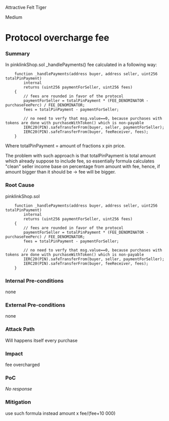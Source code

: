 Attractive Felt Tiger

Medium

# Protocol overcharge fee

### Summary

In pinklinkShop.sol _handlePayments() fee calculated in a following way:
```solidity
    function _handlePayments(address buyer, address seller, uint256 totalPinPayment)
        internal
        returns (uint256 paymentForSeller, uint256 fees)
    {
        // fees are rounded in favor of the protocol
        paymentForSeller = totalPinPayment * (FEE_DENOMINATOR - purchaseFeePerc) / FEE_DENOMINATOR;
        fees = totalPinPayment - paymentForSeller;

        // no need to verfy that msg.value==0, because purchases with tokens are done with purchaseWithToken() which is non-payable
        IERC20(PIN).safeTransferFrom(buyer, seller, paymentForSeller);
        IERC20(PIN).safeTransferFrom(buyer, feeReceiver, fees);
    }
```
Where totalPinPayment = amount of fractions x pin price.

The problem with such approach is that totalPinPayment is total amount which already suppose to include fee, so essentially formula calculates "clean" seller income base on percentage from amount with fee, hence, if amount bigger than it should be -> fee will be bigger.


### Root Cause

pinklinkShop.sol 
```solidity
    function _handlePayments(address buyer, address seller, uint256 totalPinPayment)
        internal
        returns (uint256 paymentForSeller, uint256 fees)
    {
        // fees are rounded in favor of the protocol
        paymentForSeller = totalPinPayment * (FEE_DENOMINATOR - purchaseFeePerc) / FEE_DENOMINATOR;
        fees = totalPinPayment - paymentForSeller;

        // no need to verfy that msg.value==0, because purchases with tokens are done with purchaseWithToken() which is non-payable
        IERC20(PIN).safeTransferFrom(buyer, seller, paymentForSeller);
        IERC20(PIN).safeTransferFrom(buyer, feeReceiver, fees);
    }
```

### Internal Pre-conditions

none

### External Pre-conditions

none

### Attack Path

Will happens itself every purchase 

### Impact

fee overcharged

### PoC

_No response_

### Mitigation

use such formula instead amount x fee/(fee+10 000)